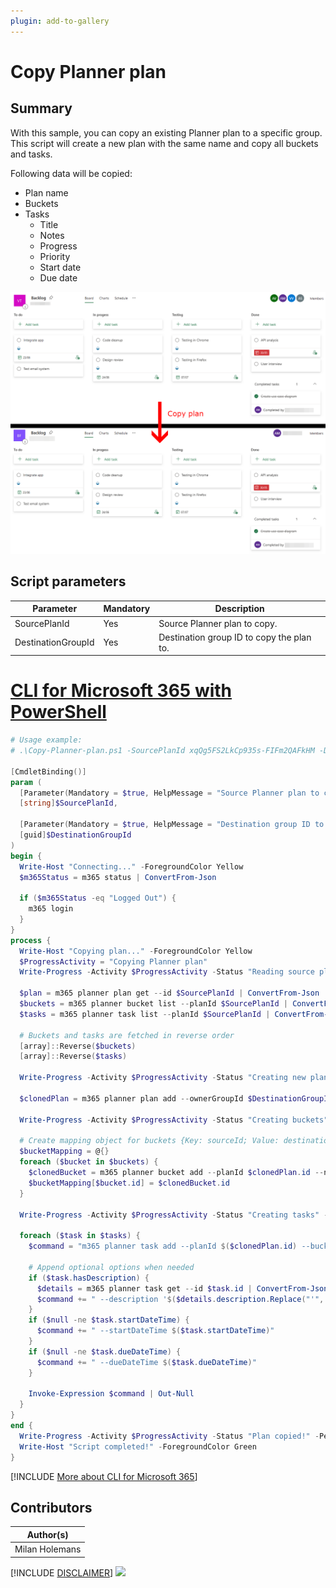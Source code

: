 ```yaml
---
plugin: add-to-gallery
---
```


# Copy Planner plan

## Summary

With this sample, you can copy an existing Planner plan to a specific group. This script will create a new plan with the same name and copy all buckets and tasks.

Following data will be copied:
* Plan name
* Buckets
* Tasks
  * Title
  * Notes
  * Progress
  * Priority
  * Start date
  * Due date

![Example Screenshot](assets/example.png)

## Script parameters

| Parameter | Mandatory | Description |
| --- | --- | --- |
| SourcePlanId | Yes | Source Planner plan to copy. |
| DestinationGroupId | Yes | Destination group ID to copy the plan to. |

# [CLI for Microsoft 365 with PowerShell](#tab/cli-m365-ps)

```powershell
# Usage example:
# .\Copy-Planner-plan.ps1 -SourcePlanId xqQg5FS2LkCp935s-FIFm2QAFkHM -DestinationGroupId 00000000-0000-0000-0000-000000000000

[CmdletBinding()]
param (
  [Parameter(Mandatory = $true, HelpMessage = "Source Planner plan to copy e.g. xqQg5FS2LkCp935s-FIFm2QAFkHM.")]
  [string]$SourcePlanId,

  [Parameter(Mandatory = $true, HelpMessage = "Destination group ID to copy the plan to e.g. 00000000-0000-0000-0000-000000000001.")]
  [guid]$DestinationGroupId
)
begin {
  Write-Host "Connecting..." -ForegroundColor Yellow   
  $m365Status = m365 status | ConvertFrom-Json

  if ($m365Status -eq "Logged Out") {
    m365 login
  }
}
process {
  Write-Host "Copying plan..." -ForegroundColor Yellow
  $ProgressActivity = "Copying Planner plan"
  Write-Progress -Activity $ProgressActivity -Status "Reading source plan data" -PercentComplete 0

  $plan = m365 planner plan get --id $SourcePlanId | ConvertFrom-Json
  $buckets = m365 planner bucket list --planId $SourcePlanId | ConvertFrom-Json
  $tasks = m365 planner task list --planId $SourcePlanId | ConvertFrom-Json

  # Buckets and tasks are fetched in reverse order
  [array]::Reverse($buckets)
  [array]::Reverse($tasks)

  Write-Progress -Activity $ProgressActivity -Status "Creating new plan at destination group" -PercentComplete 25

  $clonedPlan = m365 planner plan add --ownerGroupId $DestinationGroupId --title $plan.Title | ConvertFrom-Json

  Write-Progress -Activity $ProgressActivity -Status "Creating buckets" -PercentComplete 50

  # Create mapping object for buckets {Key: sourceId; Value: destinationId}
  $bucketMapping = @{}
  foreach ($bucket in $buckets) {
    $clonedBucket = m365 planner bucket add --planId $clonedPlan.id --name $bucket.name | ConvertFrom-Json
    $bucketMapping[$bucket.id] = $clonedBucket.id
  }

  Write-Progress -Activity $ProgressActivity -Status "Creating tasks" -PercentComplete 75

  foreach ($task in $tasks) {
    $command = "m365 planner task add --planId $($clonedPlan.id) --bucketId $($bucketMapping[$task.bucketId]) --title '$($task.title.Replace("'", "''"))' --percentComplete $($task.percentComplete)  --priority $($task.priority)"
    
    # Append optional options when needed
    if ($task.hasDescription) {
      $details = m365 planner task get --id $task.id | ConvertFrom-Json
      $command += " --description '$($details.description.Replace("'", "''"))'"
    }
    if ($null -ne $task.startDateTime) {
      $command += " --startDateTime $($task.startDateTime)"
    }
    if ($null -ne $task.dueDateTime) {
      $command += " --dueDateTime $($task.dueDateTime)"
    }

    Invoke-Expression $command | Out-Null
  }
}
end {
  Write-Progress -Activity $ProgressActivity -Status "Plan copied!" -PercentComplete 100 -Completed
  Write-Host "Script completed!" -ForegroundColor Green
}
```

[!INCLUDE [More about CLI for Microsoft 365](../../docfx/includes/MORE-CLIM365.md)]

## Contributors

| Author(s) |
|-----------|
| Milan Holemans |


[!INCLUDE [DISCLAIMER](../../docfx/includes/DISCLAIMER.md)]
<img src="https://pnptelemetry.azurewebsites.net/script-samples/scripts/planner-copy-planner-plan" aria-hidden="true" />
